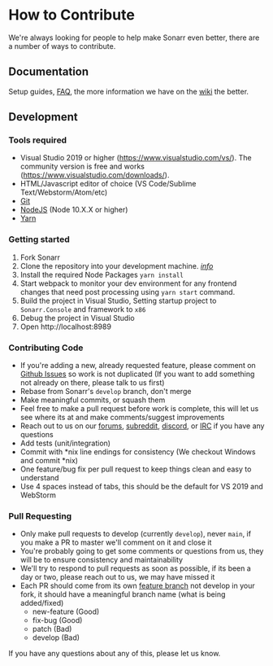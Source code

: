 # How to Contribute #

We're always looking for people to help make Sonarr even better, there are a number of ways to contribute.

## Documentation ##
Setup guides, [FAQ](https://wiki.servarr.com/sonarr/faq), the more information we have on the [wiki](https://wiki.servarr.com/sonarr) the better.

## Development ##

### Tools required ###
- Visual Studio 2019 or higher (https://www.visualstudio.com/vs/).  The community version is free and works (https://www.visualstudio.com/downloads/).
- HTML/Javascript editor of choice (VS Code/Sublime Text/Webstorm/Atom/etc)
- [Git](https://git-scm.com/downloads)
- [NodeJS](https://nodejs.org/en/download/) (Node 10.X.X or higher)
- [Yarn](https://yarnpkg.com/)

### Getting started ###

1. Fork Sonarr
2. Clone the repository into your development machine. [*info*](https://docs.github.com/en/get-started/quickstart/fork-a-repo)
3. Install the required Node Packages `yarn install`
4. Start webpack to monitor your dev environment for any frontend changes that need post processing using `yarn start` command.
5. Build the project in Visual Studio, Setting startup project to `Sonarr.Console` and framework to `x86`
6. Debug the project in Visual Studio
7. Open http://localhost:8989

### Contributing Code ###
- If you're adding a new, already requested feature, please comment on [Github Issues](https://github.com/Sonarr/Sonarr/issues "Github Issues") so work is not duplicated (If you want to add something not already on there, please talk to us first)
- Rebase from Sonarr's `develop` branch, don't merge
- Make meaningful commits, or squash them
- Feel free to make a pull request before work is complete, this will let us see where its at and make comments/suggest improvements
- Reach out to us on our [forums](https://forums.sonarr.tv/), [subreddit](https://www.reddit.com/r/sonarr/), [discord](https://discord.gg/Ex7FmFK), or [IRC](https://web.libera.chat/?channels=#sonarr) if you have any questions
- Add tests (unit/integration)
- Commit with *nix line endings for consistency (We checkout Windows and commit *nix)
- One feature/bug fix per pull request to keep things clean and easy to understand
- Use 4 spaces instead of tabs, this should be the default for VS 2019 and WebStorm

### Pull Requesting ###
- Only make pull requests to develop (currently `develop`), never `main`, if you make a PR to master we'll comment on it and close it
- You're probably going to get some comments or questions from us, they will be to ensure consistency and maintainability
- We'll try to respond to pull requests as soon as possible, if its been a day or two, please reach out to us, we may have missed it
- Each PR should come from its own [feature branch](http://martinfowler.com/bliki/FeatureBranch.html) not develop in your fork, it should have a meaningful branch name (what is being added/fixed)
  - new-feature (Good)
  - fix-bug (Good)
  - patch (Bad)
  - develop (Bad)

If you have any questions about any of this, please let us know.
